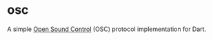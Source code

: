 # osc

A simple [Open Sound Control](http://opensoundcontrol.org/introduction-osc) (OSC) protocol implementation for Dart.
